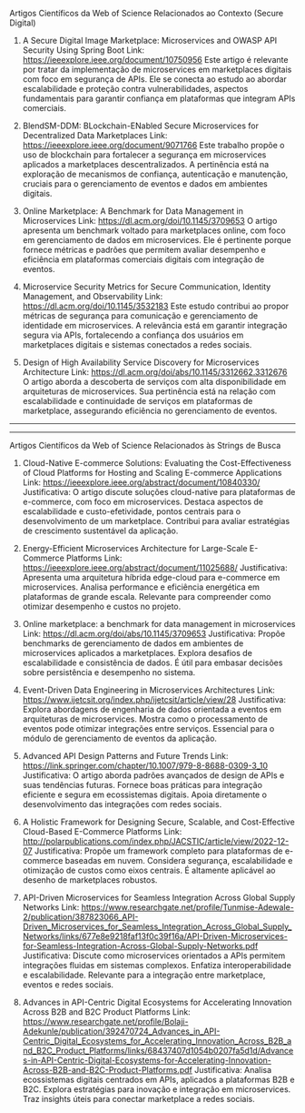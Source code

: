 Artigos Científicos da Web of Science Relacionados ao Contexto (Secure Digital)

1. A Secure Digital Image Marketplace: Microservices and OWASP API Security Using Spring Boot
Link: https://ieeexplore.ieee.org/document/10750956
Este artigo é relevante por tratar da implementação de microservices em marketplaces digitais com foco em segurança de APIs. Ele se conecta ao estudo ao abordar escalabilidade e proteção contra vulnerabilidades, aspectos fundamentais para garantir confiança em plataformas que integram APIs comerciais.

2. BlendSM-DDM: BLockchain-ENabled Secure Microservices for Decentralized Data Marketplaces
Link: https://ieeexplore.ieee.org/document/9071766
Este trabalho propõe o uso de blockchain para fortalecer a segurança em microservices aplicados a marketplaces descentralizados. A pertinência está na exploração de mecanismos de confiança, autenticação e manutenção, cruciais para o gerenciamento de eventos e dados em ambientes digitais.

3. Online Marketplace: A Benchmark for Data Management in Microservices
Link: https://dl.acm.org/doi/10.1145/3709653
O artigo apresenta um benchmark voltado para marketplaces online, com foco em gerenciamento de dados em microservices. Ele é pertinente porque fornece métricas e padrões que permitem avaliar desempenho e eficiência em plataformas comerciais digitais com integração de eventos.

4. Microservice Security Metrics for Secure Communication, Identity Management, and Observability
Link: https://dl.acm.org/doi/10.1145/3532183
Este estudo contribui ao propor métricas de segurança para comunicação e gerenciamento de identidade em microservices. A relevância está em garantir integração segura via APIs, fortalecendo a confiança dos usuários em marketplaces digitais e sistemas conectados a redes sociais.

5. Design of High Availability Service Discovery for Microservices Architecture
Link: https://dl.acm.org/doi/abs/10.1145/3312662.3312676
O artigo aborda a descoberta de serviços com alta disponibilidade em arquiteturas de microservices. Sua pertinência está na relação com escalabilidade e continuidade de serviços em plataformas de marketplace, assegurando eficiência no gerenciamento de eventos.
------------------------------------------------------------------------



------------------------------------------------------------------------
Artigos Científicos da Web of Science Relacionados às Strings de Busca

1. Cloud-Native E-commerce Solutions: Evaluating the Cost-Effectiveness of Cloud Platforms for Hosting and Scaling E-commerce Applications
Link: https://ieeexplore.ieee.org/abstract/document/10840330/
Justificativa: O artigo discute soluções cloud-native para plataformas de e-commerce, com foco em microservices. Destaca aspectos de escalabilidade e custo-efetividade, pontos centrais para o desenvolvimento de um marketplace. Contribui para avaliar estratégias de crescimento sustentável da aplicação.

2. Energy-Efficient Microservices Architecture for Large-Scale E-Commerce Platforms
Link: https://ieeexplore.ieee.org/abstract/document/11025688/
Justificativa: Apresenta uma arquitetura híbrida edge-cloud para e-commerce em microservices. Analisa performance e eficiência energética em plataformas de grande escala. Relevante para compreender como otimizar desempenho e custos no projeto.


3. Online marketplace: a benchmark for data management in microservices
Link: https://dl.acm.org/doi/abs/10.1145/3709653
Justificativa: Propõe benchmarks de gerenciamento de dados em ambientes de microservices aplicados a marketplaces. Explora desafios de escalabilidade e consistência de dados. É útil para embasar decisões sobre persistência e desempenho no sistema.

4. Event-Driven Data Engineering in Microservices Architectures
Link: https://www.ijetcsit.org/index.php/ijetcsit/article/view/28
Justificativa: Explora abordagens de engenharia de dados orientada a eventos em arquiteturas de microservices. Mostra como o processamento de eventos pode otimizar integrações entre serviços. Essencial para o módulo de gerenciamento de eventos da aplicação.

5. Advanced API Design Patterns and Future Trends
Link: https://link.springer.com/chapter/10.1007/979-8-8688-0309-3_10
Justificativa: O artigo aborda padrões avançados de design de APIs e suas tendências futuras. Fornece boas práticas para integração eficiente e segura em ecossistemas digitais. Apoia diretamente o desenvolvimento das integrações com redes sociais.


6. A Holistic Framework for Designing Secure, Scalable, and Cost-Effective Cloud-Based E-Commerce Platforms
Link: http://polarpublications.com/index.php/JACSTIC/article/view/2022-12-07
Justificativa: Propõe um framework completo para plataformas de e-commerce baseadas em nuvem. Considera segurança, escalabilidade e otimização de custos como eixos centrais. É altamente aplicável ao desenho de marketplaces robustos.


7. API-Driven Microservices for Seamless Integration Across Global Supply Networks
Link: https://www.researchgate.net/profile/Tunmise-Adewale-2/publication/387823066_API-Driven_Microservices_for_Seamless_Integration_Across_Global_Supply_Networks/links/677e8e9218faf13f0c39f16a/API-Driven-Microservices-for-Seamless-Integration-Across-Global-Supply-Networks.pdf 
Justificativa: Discute como microservices orientados a APIs permitem integrações fluidas em sistemas complexos. Enfatiza interoperabilidade e escalabilidade. Relevante para a integração entre marketplace, eventos e redes sociais.


8. Advances in API-Centric Digital Ecosystems for Accelerating Innovation Across B2B and B2C Product Platforms
Link: https://www.researchgate.net/profile/Bolaji-Adekunle/publication/392470724_Advances_in_API-Centric_Digital_Ecosystems_for_Accelerating_Innovation_Across_B2B_and_B2C_Product_Platforms/links/68437407d1054b0207fa5d1d/Advances-in-API-Centric-Digital-Ecosystems-for-Accelerating-Innovation-Across-B2B-and-B2C-Product-Platforms.pdf
Justificativa: Analisa ecossistemas digitais centrados em APIs, aplicados a plataformas B2B e B2C. Explora estratégias para inovação e integração em microservices. Traz insights úteis para conectar marketplace a redes sociais.

